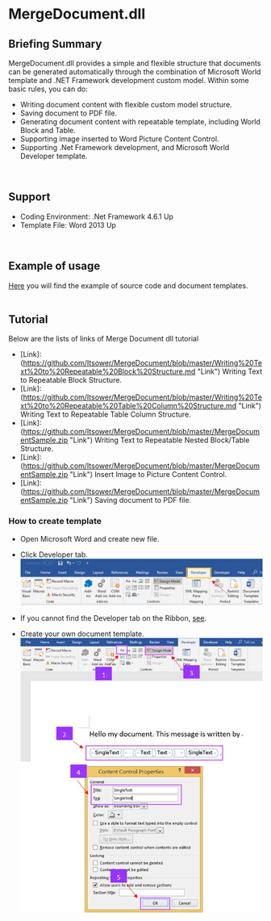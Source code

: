 # MergeDocument.dll #
## Briefing Summary ##

MergeDocument.dll provides a simple and flexible structure that documents can be generated automatically through the combination of Microsoft World template and .NET Framework development custom model. Within some basic rules, you can do:

- Writing document content with flexible custom model structure.
- Saving document to PDF file.
- Generating document content with repeatable template, including World Block and Table.
- Supporting image inserted to Word Picture Content Control.
- Supporting .Net Framework development, and Microsoft World Developer template.
<br />

## Support ##
- Coding Environment: .Net Framework 4.6.1 Up
- Template File: Word 2013 Up
<br />

## Example of usage ##
[Here](https://github.com/Itsower/MergeDocument/blob/master/MergeDocumentSample.zip "Here") you will find the example of source code and document templates.
<br />
<br />

## Tutorial ##
Below are the lists of links of Merge Document dll tutorial
- [Link]: (https://github.com/Itsower/MergeDocument/blob/master/Writing%20Text%20to%20Repeatable%20Block%20Structure.md "Link") Writing Text to Repeatable Block Structure.
- [Link]: (https://github.com/Itsower/MergeDocument/blob/master/Writing%20Text%20to%20Repeatable%20Table%20Column%20Structure.md "Link") Writing Text to Repeatable Table Column Structure.
- [Link]: (https://github.com/Itsower/MergeDocument/blob/master/MergeDocumentSample.zip "Link") Writing Text to Repeatable Nested Block/Table Structure.
- [Link]: (https://github.com/Itsower/MergeDocument/blob/master/MergeDocumentSample.zip "Link") Insert Image to Picture Content Control.
- [Link]: (https://github.com/Itsower/MergeDocument/blob/master/MergeDocumentSample.zip "Link") Saving document to PDF file.

### How to create template ###
- Open Microsoft Word and create new file.
- Click Developer tab.
![Alt text](https://github.com/Itsower/MergeDocument/blob/master/wordDeveloperTag.jpg)

- If you cannot find the Developer tab on the Ribbon, [see](https://docs.microsoft.com/en-us/visualstudio/vsto/how-to-show-the-developer-tab-on-the-ribbon "see").
- Create your own document template.
![Alt text](https://github.com/Itsower/MergeDocument/blob/master/createDocumentTemplate.jpg)
